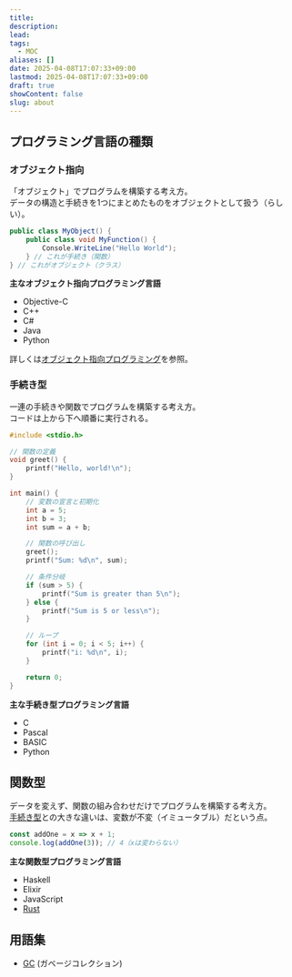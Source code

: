 ```yaml
---
title: 
description: 
lead: 
tags:
  - MOC
aliases: []
date: 2025-04-08T17:07:33+09:00
lastmod: 2025-04-08T17:07:33+09:00
draft: true
showContent: false
slug: about
---
```


## プログラミング言語の種類

### オブジェクト指向
「オブジェクト」でプログラムを構築する考え方。  
データの構造と手続きを1つにまとめたものをオブジェクトとして扱う（らしい）。

```csharp
public class MyObject() {
	public class void MyFunction() {
		Console.WriteLine("Hello World");
	} // これが手続き（関数）
} // これがオブジェクト（クラス）
```

**主なオブジェクト指向プログラミング言語**
- Objective-C
- C++
- C#
- Java
- Python

詳しくは[オブジェクト指向プログラミング](objective/オブジェクト指向.md)を参照。
### 手続き型
一連の手続きや関数でプログラムを構築する考え方。  
コードは上から下へ順番に実行される。

```c
#include <stdio.h>

// 関数の定義
void greet() {
    printf("Hello, world!\n");
}

int main() {
    // 変数の宣言と初期化
    int a = 5;
    int b = 3;
    int sum = a + b;

    // 関数の呼び出し
    greet();
    printf("Sum: %d\n", sum);

    // 条件分岐
    if (sum > 5) {
        printf("Sum is greater than 5\n");
    } else {
        printf("Sum is 5 or less\n");
    }

    // ループ
    for (int i = 0; i < 5; i++) {
        printf("i: %d\n", i);
    }

    return 0;
}
```

**主な手続き型プログラミング言語**
- C
- Pascal
- BASIC
- Python
## 関数型
データを変えず、関数の組み合わせだけでプログラムを構築する考え方。  
[手続き型](#手続き型)との大きな違いは、変数が不変（イミュータブル）だという点。
```js
const addOne = x => x + 1;
console.log(addOne(3)); // 4（xは変わらない）
```

**主な関数型プログラミング言語**
- Haskell
- Elixir
- JavaScript
- [Rust](Rust/Rust.md)
## 用語集
- [GC](ガベージコレクション.md) (ガベージコレクション)